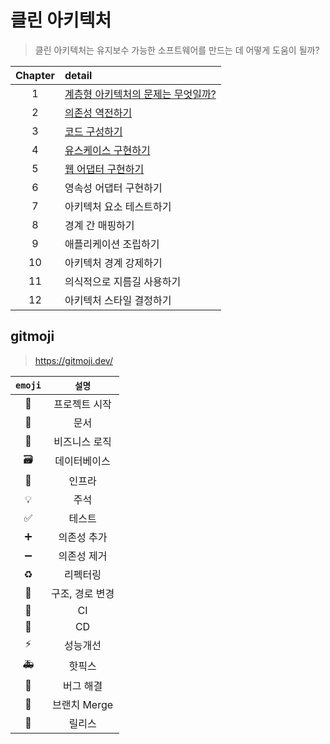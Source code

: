 # 클린 아키텍처

> 클린 아키텍처는 유지보수 가능한 소프트웨어를 만드는 데 어떻게 도움이 될까?

| Chapter |                                                                                                detail                                                                                               |
|:-------:|:----------------------------------------------------------------------------------------------------------------------------------------------------------------------------------------------------|
|    1    | [계층형 아키텍처의 문제는 무엇일까?](https://github.com/jun108059/clean-architecture/wiki/1%EC%9E%A5.-%EA%B3%84%EC%B8%B5%ED%98%95-%EC%95%84%ED%82%A4%ED%85%8D%EC%B2%98%EC%9D%98-%EB%AC%B8%EC%A0%9C) |
|    2    | [의존성 역전하기](https://github.com/jun108059/clean-architecture/wiki/2%EC%9E%A5.-%EC%9D%98%EC%A1%B4%EC%84%B1-%EC%97%AD%EC%A0%84%ED%95%98%EA%B8%B0)                                                |
|    3    | [코드 구성하기](https://github.com/jun108059/clean-architecture/wiki/3%EC%9E%A5.-%EC%BD%94%EB%93%9C-%EA%B5%AC%EC%84%B1%ED%95%98%EA%B8%B0)                                                           |
|    4    | [유스케이스 구현하기](https://github.com/jun108059/clean-architecture/wiki/4%EC%9E%A5.-%EC%9C%A0%EC%8A%A4%EC%BC%80%EC%9D%B4%EC%8A%A4-%EA%B5%AC%ED%98%84%ED%95%98%EA%B8%B0)                          |
|    5    | [웹 어댑터 구현하기](https://github.com/jun108059/clean-architecture/wiki/5%EC%9E%A5.-%EC%9B%B9-%EC%96%B4%EB%8C%91%ED%84%B0-%EA%B5%AC%ED%98%84%ED%95%98%EA%B8%B0)                                   |
|    6    | 영속성 어댑터 구현하기        |
|    7    | 아키텍처 요소 테스트하기      |
|    8    | 경계 간 매핑하기              |
|    9    | 애플리케이션 조립하기         |
|    10   | 아키텍처 경계 강제하기        |
|    11   | 의식적으로 지름길 사용하기    |
|    12   | 아키텍처 스타일 결정하기      |

## gitmoji

> https://gitmoji.dev/

| `emoji` | `설명` |
|:-------:|:---:|
| 🎉 | 프로젝트 시작 |
| 📝 | 문서 |
| 👔 | 비즈니스 로직 |
| 🗃️ | 데이터베이스 |
| 🧱️ | 인프라 |
| 💡️ | 주석 |
| ✅ | 테스트 |
| ➕️ | 의존성 추가 |
| ➖️ | 의존성 제거 |
| ♻️ | 리펙터링 |
| 🚚 | 구조, 경로 변경 |
| 👷️ | CI |
| 🚀️️ | CD |
| ⚡️️ | 성능개선 |
| 🚑️ | 핫픽스 |
| 🐛 | 버그 해결 |
| 🔀 | 브랜치 Merge |
| 🔖 | 릴리스 |

